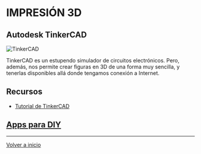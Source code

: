 # IMPRESIÓN 3D

## Autodesk TinkerCAD

![TinkerCAD](https://i.pinimg.com/originals/79/b6/dc/79b6dc89423be1012859ce3231403a21.png)

TinkerCAD es un estupendo simulador de circuitos electrónicos.
Pero, además, nos permite crear figuras en 3D de una forma muy sencilla, y tenerlas disponibles allá donde tengamos conexión a Internet.


## Recursos

- [Tutorial de TinkerCAD](https://impresora-3d.online/autodesk-tinkercad-3d-tutorial-en-espanol/)


## [Apps para DIY](Apps/readme.md)

---
[Volver a inicio](https://github.com/angelmicelti/TecnoVilladiego4)

